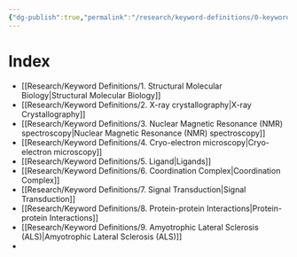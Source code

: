 ```yaml
---
{"dg-publish":true,"permalink":"/research/keyword-definitions/0-keyword-definitions-index/"}
---
```


# Index 
- [[Research/Keyword Definitions/1. Structural Molecular Biology\|Structural Molecular Biology]]
- [[Research/Keyword Definitions/2. X-ray crystallography\|X-ray Crystallography]]
- [[Research/Keyword Definitions/3. Nuclear Magnetic Resonance (NMR) spectroscopy\|Nuclear Magnetic Resonance (NMR) spectroscopy]]
- [[Research/Keyword Definitions/4. Cryo-electron microscopy\|Cryo-electron microscopy]]
- [[Research/Keyword Definitions/5. Ligand\|Ligands]]
- [[Research/Keyword Definitions/6. Coordination Complex\|Coordination Complex]]
- [[Research/Keyword Definitions/7. Signal Transduction\|Signal Transduction]]
- [[Research/Keyword Definitions/8. Protein-protein Interactions\|Protein-protein Interactions]]
- [[Research/Keyword Definitions/9. Amyotrophic Lateral Sclerosis (ALS)\|Amyotrophic Lateral Sclerosis (ALS)]]
- 
